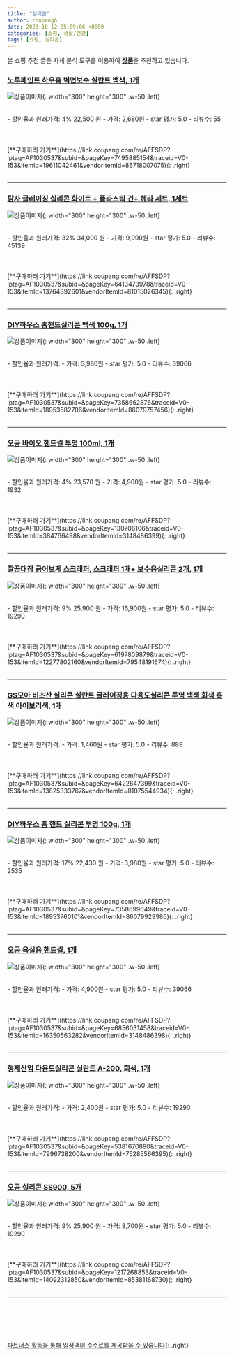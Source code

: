 ```yaml
---
title: "실리콘"
author: coupang6
date: 2023-10-12 05:09:06 +0800
categories: [쇼핑, 생활/건강]
tags: [쇼핑, 실리콘]
---
```


본 쇼핑 추천 글은 자체 분석 도구를 이용하여 [**상품**](https://link.coupang.com/a/bao1ui)을 추천하고 있습니다.

### [노루페인트 하우홈 벽면보수 실란트 백색, 1개](https://link.coupang.com/re/AFFSDP?lptag=AF1030537&subid=&pageKey=7495885154&traceid=V0-153&itemId=19611042461&vendorItemId=86718007075)

![상품이미지](https://thumbnail8.coupangcdn.com/thumbnails/remote/230x230ex/image/retail/images/2023/07/28/17/4/1e61ce88-9bce-4ec8-a3bd-debc9f5f8fcb.jpg){: width="300" height="300" .w-50 .left}


<br>
- 할인율과 원래가격: 4%  22,500   원
- 가격: 2,680원
- star 평가: 5.0
- 리뷰수: 55
<br>
<br>
<br>
<br>
[**구매하러 가기**](https://link.coupang.com/re/AFFSDP?lptag=AF1030537&subid=&pageKey=7495885154&traceid=V0-153&itemId=19611042461&vendorItemId=86718007075){: .right}
<br>
<br>

---

### [탐사 글레이징 실리콘 화이트 + 플라스틱 건+ 헤라 세트, 1세트](https://link.coupang.com/re/AFFSDP?lptag=AF1030537&subid=&pageKey=6413473978&traceid=V0-153&itemId=13764392601&vendorItemId=81015026345)

![상품이미지](https://thumbnail9.coupangcdn.com/thumbnails/remote/230x230ex/image/retail/images/1402783944215372-dde49f3f-6866-4d7d-8083-bec6386c9109.jpg){: width="300" height="300" .w-50 .left}


<br>
- 할인율과 원래가격: 32%  34,000   원
- 가격: 9,990원
- star 평가: 5.0
- 리뷰수: 45139
<br>
<br>
<br>
<br>
[**구매하러 가기**](https://link.coupang.com/re/AFFSDP?lptag=AF1030537&subid=&pageKey=6413473978&traceid=V0-153&itemId=13764392601&vendorItemId=81015026345){: .right}
<br>
<br>

---

### [DIY하우스 홈핸드실리콘 백색 100g, 1개](https://link.coupang.com/re/AFFSDP?lptag=AF1030537&subid=&pageKey=7358662876&traceid=V0-153&itemId=18953582706&vendorItemId=86079757456)

![상품이미지](https://thumbnail6.coupangcdn.com/thumbnails/remote/230x230ex/image/rs_quotation_api/buolyvdp/f615bac0e7524c709648819853cca512.jpg){: width="300" height="300" .w-50 .left}


<br>
- 할인율과 원래가격: 
- 가격: 3,980원
- star 평가: 5.0
- 리뷰수: 39066
<br>
<br>
<br>
<br>
[**구매하러 가기**](https://link.coupang.com/re/AFFSDP?lptag=AF1030537&subid=&pageKey=7358662876&traceid=V0-153&itemId=18953582706&vendorItemId=86079757456){: .right}
<br>
<br>

---

### [오공 바이오 핸드씰 투명 100ml, 1개](https://link.coupang.com/re/AFFSDP?lptag=AF1030537&subid=&pageKey=130706106&traceid=V0-153&itemId=384766498&vendorItemId=3148486399)

![상품이미지](https://thumbnail10.coupangcdn.com/thumbnails/remote/230x230ex/image/retail/images/4261762658724136-b7bd15c6-464b-4c1e-b6de-981402c0b2ab.jpg){: width="300" height="300" .w-50 .left}


<br>
- 할인율과 원래가격: 4%  23,570   원
- 가격: 4,900원
- star 평가: 5.0
- 리뷰수: 1932
<br>
<br>
<br>
<br>
[**구매하러 가기**](https://link.coupang.com/re/AFFSDP?lptag=AF1030537&subid=&pageKey=130706106&traceid=V0-153&itemId=384766498&vendorItemId=3148486399){: .right}
<br>
<br>

---

### [깔끔대장 긁어보게 스크래퍼, 스크래퍼 1개+ 보수용실리콘 2개, 1개](https://link.coupang.com/re/AFFSDP?lptag=AF1030537&subid=&pageKey=6197809879&traceid=V0-153&itemId=12277802160&vendorItemId=79548191674)

![상품이미지](https://thumbnail10.coupangcdn.com/thumbnails/remote/230x230ex/image/vendor_inventory/98fc/916ff199720438c49b1953275060fe7e583a9bfa7103028fe76941c970d9.jpg){: width="300" height="300" .w-50 .left}


<br>
- 할인율과 원래가격: 9%  25,900   원
- 가격: 16,900원
- star 평가: 5.0
- 리뷰수: 19290
<br>
<br>
<br>
<br>
[**구매하러 가기**](https://link.coupang.com/re/AFFSDP?lptag=AF1030537&subid=&pageKey=6197809879&traceid=V0-153&itemId=12277802160&vendorItemId=79548191674){: .right}
<br>
<br>

---

### [GS모아 비초산 실리콘 실란트 글레이징용 다용도실리콘 투명 백색 회색 흑색 아이보리색, 1개](https://link.coupang.com/re/AFFSDP?lptag=AF1030537&subid=&pageKey=6422647399&traceid=V0-153&itemId=13825333767&vendorItemId=81075544934)

![상품이미지](https://thumbnail10.coupangcdn.com/thumbnails/remote/230x230ex/image/vendor_inventory/46cd/11899e94ba8c47ccde1530b0c05c831b4a0537ceaa58bec6020fae2edb09.jpg){: width="300" height="300" .w-50 .left}


<br>
- 할인율과 원래가격: 
- 가격: 1,460원
- star 평가: 5.0
- 리뷰수: 889
<br>
<br>
<br>
<br>
[**구매하러 가기**](https://link.coupang.com/re/AFFSDP?lptag=AF1030537&subid=&pageKey=6422647399&traceid=V0-153&itemId=13825333767&vendorItemId=81075544934){: .right}
<br>
<br>

---

### [DIY하우스 홈 핸드 실리콘 투명 100g, 1개](https://link.coupang.com/re/AFFSDP?lptag=AF1030537&subid=&pageKey=7358699649&traceid=V0-153&itemId=18953760101&vendorItemId=86079929986)

![상품이미지](https://thumbnail9.coupangcdn.com/thumbnails/remote/230x230ex/image/retail/images/2023/05/25/18/9/5442b444-02a9-4628-92d5-bd75b8335351.jpg){: width="300" height="300" .w-50 .left}


<br>
- 할인율과 원래가격: 17%  22,430   원
- 가격: 3,980원
- star 평가: 5.0
- 리뷰수: 2535
<br>
<br>
<br>
<br>
[**구매하러 가기**](https://link.coupang.com/re/AFFSDP?lptag=AF1030537&subid=&pageKey=7358699649&traceid=V0-153&itemId=18953760101&vendorItemId=86079929986){: .right}
<br>
<br>

---

### [오공 욕실용 핸드씰, 1개](https://link.coupang.com/re/AFFSDP?lptag=AF1030537&subid=&pageKey=6856031458&traceid=V0-153&itemId=16350563282&vendorItemId=3148486398)

![상품이미지](https://thumbnail10.coupangcdn.com/thumbnails/remote/230x230ex/image/retail/images/625733341575872-a0f4ed38-7a97-44e3-b129-e652a882a724.jpg){: width="300" height="300" .w-50 .left}


<br>
- 할인율과 원래가격: 
- 가격: 4,900원
- star 평가: 5.0
- 리뷰수: 39066
<br>
<br>
<br>
<br>
[**구매하러 가기**](https://link.coupang.com/re/AFFSDP?lptag=AF1030537&subid=&pageKey=6856031458&traceid=V0-153&itemId=16350563282&vendorItemId=3148486398){: .right}
<br>
<br>

---

### [형제산업 다용도실리콘 실란트 A-200, 회색, 1개](https://link.coupang.com/re/AFFSDP?lptag=AF1030537&subid=&pageKey=5381670890&traceid=V0-153&itemId=7996738200&vendorItemId=75285566395)

![상품이미지](https://thumbnail7.coupangcdn.com/thumbnails/remote/230x230ex/image/vendor_inventory/bd4c/90c9fefb38f2b339350b94ea34f6ad5c8b9cc072b15de733cc1d53d35381.jpg){: width="300" height="300" .w-50 .left}


<br>
- 할인율과 원래가격: 
- 가격: 2,400원
- star 평가: 5.0
- 리뷰수: 19290
<br>
<br>
<br>
<br>
[**구매하러 가기**](https://link.coupang.com/re/AFFSDP?lptag=AF1030537&subid=&pageKey=5381670890&traceid=V0-153&itemId=7996738200&vendorItemId=75285566395){: .right}
<br>
<br>

---

### [오공 실리콘 SS900, 5개](https://link.coupang.com/re/AFFSDP?lptag=AF1030537&subid=&pageKey=1217268853&traceid=V0-153&itemId=14092312850&vendorItemId=85381168730)

![상품이미지](https://thumbnail6.coupangcdn.com/thumbnails/remote/230x230ex/image/vendor_inventory/0657/38d223a76a45aabe3085208fc7265886f117b78d387fb257ffe9d287474b.jpg){: width="300" height="300" .w-50 .left}


<br>
- 할인율과 원래가격: 9%  25,900   원
- 가격: 8,700원
- star 평가: 5.0
- 리뷰수: 19290
<br>
<br>
<br>
<br>
[**구매하러 가기**](https://link.coupang.com/re/AFFSDP?lptag=AF1030537&subid=&pageKey=1217268853&traceid=V0-153&itemId=14092312850&vendorItemId=85381168730){: .right}
<br>
<br>

---
<br><br><br><br><br> [파트너스 활동을 통해 일정액의 수수료를 제공받을 수 있습니다](https://link.coupang.com/a/bao1ui){: .right}
